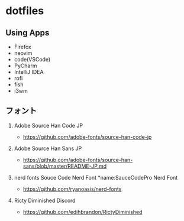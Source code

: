 # dotfiles

## Using Apps
- Firefox
- neovim
- code(VSCode)
- PyCharm
- IntelliJ IDEA
- rofi
- fish
- i3wm

## フォント
1. Adobe Source Han Code JP
    - https://github.com/adobe-fonts/source-han-code-jp

2. Adobe Source Han Sans JP
    - https://github.com/adobe-fonts/source-han-sans/blob/master/README-JP.md

3. nerd fonts
    Souce Code Nerd Font
    *name:SauceCodePro Nerd Font
    - https://github.com/ryanoasis/nerd-fonts
4. Ricty Diminished Discord
    - https://github.com/edihbrandon/RictyDiminished
